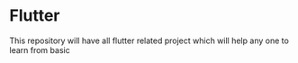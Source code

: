 # Flutter
This repository will have all flutter related project which will help any one to learn from basic
